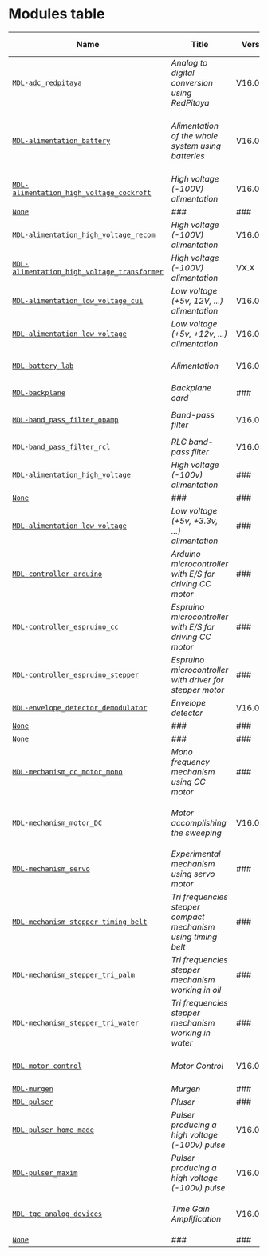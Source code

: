# Modules table
| Name | Title | Version | Technology | Contributor | Functions | Module Requirements |
|------|-------|---------|------------|-------------|-----------| -------------------- |
|[`MDL-adc_redpitaya`](../../modules/MDL-adc_redpitaya "Analog to digital conversion using RedPitaya")|_Analog to digital conversion using RedPitaya_|V16.04.15|Commercial board [`RedPitaya`](http://redpitaya.com/)|###|[`FCT-signal_processing_calculating_pixels`](../../functions/FCT-signal_processing_calculating_pixels)|###|
|[`MDL-alimentation_battery`](../../modules/MDL-alimentation_battery "Alimentation of the whole system using batteries")|_Alimentation of the whole system using batteries_|V16.04.18|Echopen Made using two 9V batteries serially connected|###|[`FCT-sensing`](../../functions/FCT-sensing) [`FCT-user_interfacing`](../../functions/FCT-user_interfacing)|###|
|[`MDL-alimentation_high_voltage_cockroft`](../../modules/MDL-alimentation_high_voltage_cockroft "High voltage (-100V) alimentation")|_High voltage (-100V) alimentation_|V16.04.11|Echopen Made|[`Jerome`](../../contributors/CTB-jerome) [`Gerard`](../../contributors/CTB-gerard)|[`FCT-sensing_emitting`](../../functions/FCT-sensing_emitting)|###|
|[`None`](../../modules/None "###")|_###_|###|###|###|###|###|
|[`MDL-alimentation_high_voltage_recom`](../../modules/MDL-alimentation_high_voltage_recom "High voltage (-100V) alimentation")|_High voltage (-100V) alimentation_|V16.04.18|integrated circuit [`R05-100B`](http://www.digikey.fr/product-detail/fr/recom-power/R05-100B/945-2051-5-ND/3776798)|###|[`FCT-sensing_emitting`](../../functions/FCT-sensing_emitting)|###|
|[`MDL-alimentation_high_voltage_transformer`](../../modules/MDL-alimentation_high_voltage_transformer "High voltage (-100V) alimentation")|_High voltage (-100V) alimentation_|VX.X|hand made|###|[`FCT-sensing_emitting`](../../functions/FCT-sensing_emitting)|###|
|[`MDL-alimentation_low_voltage_cui`](../../modules/MDL-alimentation_low_voltage_cui "Low voltage (+5v, 12V, ...) alimentation")|_Low voltage (+5v, 12V, ...) alimentation_|V16.04.18|integrated circuit [`PYB30-Q24`](http://www.cui.com/product/resource/pyb30-u.pdf)|###|###|###|
|[`MDL-alimentation_low_voltage`](../../modules/MDL-alimentation_low_voltage "Low voltage (+5v, +12v, ...) alimentation")|_Low voltage (+5v, +12v, ...) alimentation_|V16.04.11|Echopen Made|[`Jerome`](../../contributors/CTB-jerome) [`Gerard `](../../contributors/CTB-gerard)|###|###|
|[`MDL-battery_lab`](../../modules/MDL-battery_lab "Alimentation")|_Alimentation_|V16.04.18|Commercial System [`Velleman`](http://www.velleman.eu/products/view/?country=fr&lang=fr&id=417650)|###|[`FCT-sensing`](../../functions/FCT-sensing) [`FCT-user_interfacing`](../../functions/FCT-user_interfacing)|###|
|[`MDL-backplane`](../../modules/MDL-backplane "Backplane card")|_Backplane card_|###|###|###||###|
|[`MDL-band_pass_filter_opamp`](../../modules/MDL-band_pass_filter_opamp "Band-pass filter")|_Band-pass filter_|V16.04.18|Home made using [`OPA625`](http://www.ti.com/product/OPA625)|[`BM`](../../contributors/CTB-BM)|[`FCT-sensing_emitting`](../../functions/FCT-sensing_emitting)|###|
|[`MDL-band_pass_filter_rcl`](../../modules/MDL-band_pass_filter_rcl "RLC band-pass filter")|_RLC band-pass filter_|V16.04.14|Echopen Made|[`Jerome`](../../contributors/CTB-jerome) [`Michel`](../../contributors/CTB-michel)|[`FCT-signal_processing_filtering`](../../functions/FCT-signal_processing_filtering)|###|
|[`MDL-alimentation_high_voltage`](../../modules/MDL-alimentation_high_voltage "High voltage (-100v) alimentation")|_High voltage (-100v) alimentation_|###|###|###||###|
|[`None`](../../modules/None "###")|_###_|###|###|###|###|###|
|[`MDL-alimentation_low_voltage`](../../modules/MDL-alimentation_low_voltage "Low voltage (+5v, +3.3v, ...) alimentation")|_Low voltage (+5v, +3.3v, ...) alimentation_|###|###|###|Function: [`FCT-alimentation`](../../functions/alimentation)|###|
|[`MDL-controller_arduino`](../../modules/MDL-controller_arduino "Arduino microcontroller with E/S for driving CC motor")|_Arduino microcontroller with E/S for driving CC motor_|###|###|###||###|
|[`MDL-controller_espruino_cc`](../../modules/MDL-controller_espruino_cc "Espruino microcontroller with E/S for driving CC motor")|_Espruino microcontroller with E/S for driving CC motor_|###|###|###||###|
|[`MDL-controller_espruino_stepper`](../../modules/MDL-controller_espruino_stepper "Espruino microcontroller with driver for stepper motor")|_Espruino microcontroller with driver for stepper motor_|###|###|###||###|
|[`MDL-envelope_detector_demodulator`](../../modules/MDL-envelope_detector_demodulator "Envelope detector")|_Envelope detector_|V16.04.08|Echopen Made|[`Farad`](../../contributors/CTB-Farad)|[`FCT-signal_processing_envelop_detecting`](../../functions/FCT-signal_processing_envelop_detecting)|###|
|[`None`](../../modules/None "###")|_###_|###|###|###|###|###|
|[`None`](../../modules/None "###")|_###_|###|###|###|###|###|
|[`MDL-mechanism_cc_motor_mono`](../../modules/MDL-mechanism_cc_motor_mono "Mono frequency mechanism using CC motor")|_Mono frequency mechanism using CC motor_|###|###|###||###|
|[`MDL-mechanism_motor_DC`](../../modules/MDL-mechanism_motor_DC "Motor accomplishing the sweeping")|_Motor accomplishing the sweeping_|V16.05.02|motor [`RB-Pol-123`](http://www.robotshop.com/media/files/pdf/datasheet-1442.pdf) integrated circuit [`encodor`](http://www.robotshop.com/ca/fr/moteur-12v-engrenage-191-avec-encodeur-64-cpr.html)|[`Jerome`](../../contributors/CTB-jerome)|[`FCT-sensing_sweeping`](../../functions/FCT-sensing_sweeping)|###|
|[`MDL-mechanism_servo`](../../modules/MDL-mechanism_servo "Experimental mechanism using servo motor")|_Experimental mechanism using servo motor_|###|###|###||###|
|[`MDL-mechanism_stepper_timing_belt`](../../modules/MDL-mechanism_stepper_timing_belt "Tri frequencies stepper compact mechanism using timing belt")|_Tri frequencies stepper compact mechanism using timing belt_|###|###|###||###|
|[`MDL-mechanism_stepper_tri_palm`](../../modules/MDL-mechanism_stepper_tri_palm "Tri frequencies stepper mechanism working in oil")|_Tri frequencies stepper mechanism working in oil_|###|###|###||###|
|[`MDL-mechanism_stepper_tri_water`](../../modules/MDL-mechanism_stepper_tri_water "Tri frequencies stepper mechanism working in water")|_Tri frequencies stepper mechanism working in water_|###|###|###||###|
|[`MDL-motor_control`](../../modules/MDL-motor_control "Motor Control")|_Motor Control_|V16.04.15|Echopen Made and Arduino|###|[`FCT-sensing_sweeping`](../../functions/FCT-sensing_sweeping)|###|
|[`MDL-murgen`](../../modules/MDL-murgen "Murgen")|_Murgen_|###|###|###||###|
|[`MDL-pulser`](../../modules/MDL-pulser "Pluser")|_Pluser_|###|###|###||###|
|[`MDL-pulser_home_made`](../../modules/MDL-pulser_home_made "Pulser producing a high voltage (-100v) pulse")|_Pulser producing a high voltage (-100v) pulse_|V16.04.12|Echopen Made|###|[`FCT-sensing_emitting`](../../functions/FCT-sensing_emitting)|###|
|[`MDL-pulser_maxim`](../../modules/MDL-pulser_maxim "Pulser producing a high voltage (-100v) pulse")|_Pulser producing a high voltage (-100v) pulse_|V16.04.12|integrated circuit [`MAX4940`](http://www.mouser.com/ds/2/256/MAX4940EVKIT-MAX4940MB-477818.pdf)|###|[`FCT-sensing_emitting`](../../functions/FCT-sensing_emitting)|###|
|[`MDL-tgc_analog_devices`](../../modules/MDL-tgc_analog_devices "Time Gain Amplification")|_Time Gain Amplification_|V16.04.12|Integrated circuit [`AD8331 EVALZ`](http://www.analog.com/media/en/technical-documentation/evaluation-documentation/154207235AD8331EB_a.pdf)|[`BM`](../../contributors/CTB-bm)|[`FCT-signal_processing_amplifying_time_gain_compensation`](../../functions/FCT-signal_processing_amplifying_time_gain_compensation)|###|
|[`None`](../../modules/None "###")|_###_|###|###|###|###|###|
